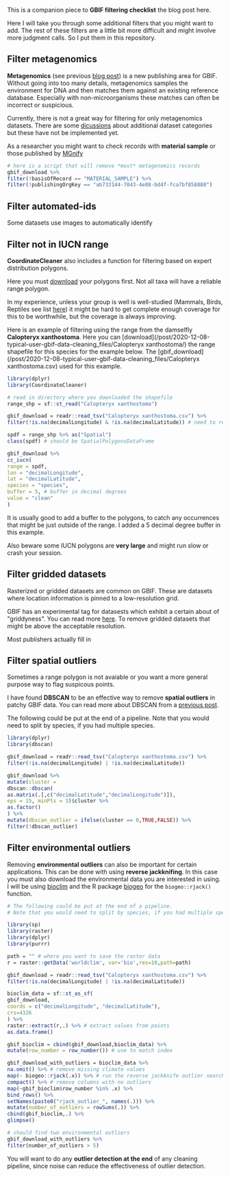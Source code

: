 This is a companion piece to **GBIF filtering checklist** the blog post here[](). 

Here I will take you through some additional filters that you might want to add. The rest of these filters are a little bit more difficult and might involve more judgment calls. So I put them in this repository. 

## Filter **metagenomics**

**Metagenomics** (see previous [blog post](https://data-blog.gbif.org/post/gbif-molecular-data-quality/)) is a new publishing area for GBIF. Without going into too many details, metagenomics samples the environment for DNA and then matches them against an existing reference database. Especially with non-microorganisms these matches can often be incorrect or suspicious. 

Currently, there is not a great way for filtering for only metagenomics datasets. There are some [dicussions](https://github.com/gbif/registry/issues/247)
 about additional dataset categories but these have not be implemented yet. 

As a researcher you might want to check records with **material sample** or those published by [MGnify](https://www.gbif.org/publisher/ab733144-7043-4e88-bd4f-fca7bf858880) 

```R
# here is a script that will remove *most* metagenomics records 
gbif_download %>%
filter(!basisOfRecord == "MATERIAL_SAMPLE") %>%
filter(!publishingOrgKey == "ab733144-7043-4e88-bd4f-fca7bf858880")
```

## Filter **automated-ids** 

Some datasets use images to automatically identify 


## Filter not in **IUCN range**

**CoordinateCleaner** also includes a function for filtering based on expert distribution polygons. 

Here you must [download](https://www.iucnredlist.org/resources/spatial-data-download) your polygons first. Not all taxa will have a reliable range polygon.  

In my experience, unless your group is well is well-studied (Mammals, Birds, Reptiles see list [here](https://www.iucnredlist.org/resources/spatial-data-download)) it might be hard to get complete enough coverage for this to be worthwhile, but the coverage is always improving. 

Here is an example of filtering using the range from the damselfly **Calopteryx xanthostoma**. Here you can [download](/post/2020-12-08-typical-user-gbif-data-cleaning_files/Calopteryx xanthostoma/) the range shapefile for this species for the example below. The [gbif_download](/post/2020-12-08-typical-user-gbif-data-cleaning_files/Calopteryx xanthostoma.csv) used for this example. 


```R 
library(dplyr)
library(CoordinateCleaner) 

# read in directory where you downloaded the shapefile
range_shp = sf::st_read("Calopteryx xanthostoma") 

gbif_download = readr::read_tsv("Calopteryx xanthostoma.csv") %>%
filter(!is.na(decimalLongitude) & !is.na(decimalLatitude)) # need to remove missing coordiantes

spdf = range_shp %>% as("Spatial")
class(spdf) # should be SpatialPolygonsDataFrame

gbif_download %>%
cc_iucn(
range = spdf,
lon = "decimalLongitude",
lat = "decimalLatitude",
species = "species",
buffer = 5, # buffer in decimal degrees
value = "clean"
)
```

It is usually good to add a buffer to the polygons, to catch any occurrences that might be just outside of the range. I added a 5 decimal degree buffer in this example. 

Also beware some IUCN polygons are **very large** and might run slow or crash your session. 

## Filter **gridded datasets**

Rasterized or gridded datasets are common on GBIF. These are datasets where location information is pinned to a low-resolution grid. 

GBIF has an experimental tag for datasests which exhibit a certain about of "griddyness". You can read more [here](). To remove gridded datasets that might be above the acceptable resolution. 

Most publishers actually fill in  

## Filter **spatial outliers** 

Sometimes a range polygon is not avaiable or you want a more general purpose way to flag suspicous points. 

I have found **DBSCAN** to be an effective way to remove **spatial outliers** in patchy GBIF data. You can read more about DBSCAN from a [previous post](https://data-blog.gbif.org/post/outlier-detection-using-dbscan/). 

The following could be put at the end of a pipeline. Note that you would need to split by species, if you had multiple species. 

```R 
library(dplyr)
library(dbscan)

gbif_download = readr::read_tsv("Calopteryx xanthostoma.csv") %>%
filter(!is.na(decimalLongitude) | !is.na(decimalLatitude))

gbif_download %>% 
mutate(cluster = 
dbscan::dbscan(
as.matrix(.[,c("decimalLatitude","decimalLongitude")]), 
eps = 15, minPts = 3)$cluster %>%
as.factor() 
) %>%
mutate(dbscan_outlier = ifelse(cluster == 0,TRUE,FALSE)) %>%
filter(!dbscan_outlier)
```

## Filter **environmental outliers**

Removing **environmental outliers** can also be important for certain applications. This can be done with using **reverse jackknifing**. In this case you must also download the environmental data you are interested in using. I will be using [bioclim](https://www.worldclim.org/data/bioclim.html) and the R package [biogeo](https://cran.r-project.org/web/packages/biogeo/biogeo.pdf) for the `biogeo::rjack()` function.  

```R 
# The following could be put at the end of a pipeline. 
# Note that you would need to split by species, if you had multiple species.

library(sp)
library(raster)
library(dplyr)
library(purrr)

path = "" # where you want to save the raster data
r = raster::getData('worldclim', var='bio',res=10,path=path) 

gbif_download = readr::read_tsv("Calopteryx xanthostoma.csv") %>%
filter(!is.na(decimalLongitude) | !is.na(decimalLatitude)) 

bioclim_data = sf::st_as_sf(
gbif_download,
coords = c("decimalLongitude", "decimalLatitude"),
crs=4326
) %>%
raster::extract(r,.) %>% # extract values from points
as.data.frame() 

gbif_bioclim = cbind(gbif_download,bioclim_data) %>% 
mutate(row_number = row_number()) # use to match index

gbif_download_with_outliers = bioclim_data %>% 
na.omit() %>% # remove missing climate values
map(~ biogeo::rjack(.x)) %>% # run the reverse jackknife outlier search
compact() %>% # remove columns with no outliers 
map(~gbif_bioclim$row_number %in% .x) %>% 
bind_rows() %>% 
setNames(paste0("rjack_outlier_", names(.))) %>%
mutate(number_of_outliers = rowSums(.)) %>% 
cbind(gbif_bioclim,.) %>%
glimpse() 

# should find two environmental outliers 
gbif_download_with_outliers %>% 
filter(number_of_outliers > 5)
```

You will want to do any **outlier detection at the end** of any cleaning pipeline, since noise can reduce the effectiveness of outlier detection.

